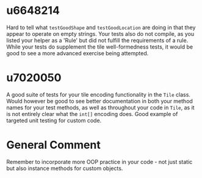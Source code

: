 # u6648214

Hard to tell what `testGoodShape` and `testGoodLocation` are doing in that they appear to operate on empty strings.
Your tests also do not compile, as you listed your helper as a 'Rule' but did not fulfill the requirements of a rule.
While your tests do supplement the tile well-formedness tests, it would be good to see a more advanced exercise being
attempted.

# u7020050

A good suite of tests for your tile encoding functionality in the `Tile` class. Would however be good to see better
documentation in both your method names for your test methods, as well as throughout your code in `Tile`, as it is not
entirely clear what the `int[]` encoding does. Good example of targeted unit testing for custom code.

# General Comment

Remember to incorporate more OOP practice in your code - not just static but also instance methods for custom objects.